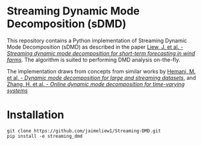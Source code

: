 # Streaming Dynamic Mode Decomposition (sDMD)

This repository contains a Python implementation of Streaming Dynamic Mode Decomposition (sDMD) as described in the paper [Liew, J. et al. -  *Streaming dynamic mode decomposition for short-term forecasting in wind farms*](). The algorithm is suited to performing DMD analysis on-the-fly. 

The implementation draws from concepts from similar works by [Hemani, M. et al. -  *Dynamic mode decomposition for large and streaming datasets*](http://dx.doi.org/10.1063/1.4901016), and [Zhang, H. et al. - *Online dynamic mode decomposition for time-varying systems*](https://doi.org/10.1137/18M1192329)

# Installation

```
git clone https://github.com/jaimeliew1/Streaming-DMD.git
pip install -e streaming_dmd
```
